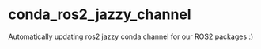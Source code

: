 # conda_ros2_jazzy_channel
Automatically updating ros2 jazzy conda channel for our ROS2 packages :)
